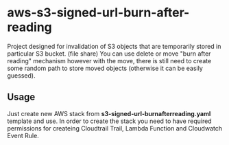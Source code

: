 # aws-s3-signed-url-burn-after-reading

Project designed for invalidation of S3 objects that are temporarily stored in particular S3 bucket. (file share)
You can use delete or move "burn after reading" mechanism however with the move, there is still need to create some
random path to store moved objects (otherwise it can be easily guessed).

## Usage
Just create new AWS stack from **s3-signed-url-burnafterreading.yaml** template and use.
In order to create the stack you need to have required permissions for createing Cloudtrail Trail, Lambda Function
and Cloudwatch Event Rule.